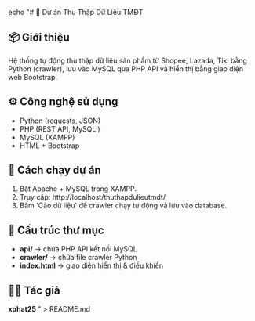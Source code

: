 echo "# 🧠 Dự án Thu Thập Dữ Liệu TMĐT

## 📦 Giới thiệu
Hệ thống tự động thu thập dữ liệu sản phẩm từ Shopee, Lazada, Tiki bằng Python (crawler),
lưu vào MySQL qua PHP API và hiển thị bằng giao diện web Bootstrap.

## ⚙️ Công nghệ sử dụng
- Python (requests, JSON)
- PHP (REST API, MySQLi)
- MySQL (XAMPP)
- HTML + Bootstrap

## 🚀 Cách chạy dự án
1. Bật Apache + MySQL trong XAMPP.
2. Truy cập: http://localhost/thuthapdulieutmdt/
3. Bấm 'Cào dữ liệu' để crawler chạy tự động và lưu vào database.

## 🧩 Cấu trúc thư mục
- **api/** → chứa PHP API kết nối MySQL
- **crawler/** → chứa file crawler Python
- **index.html** → giao diện hiển thị & điều khiển

## 👨‍💻 Tác giả
**xphat25**
" > README.md
